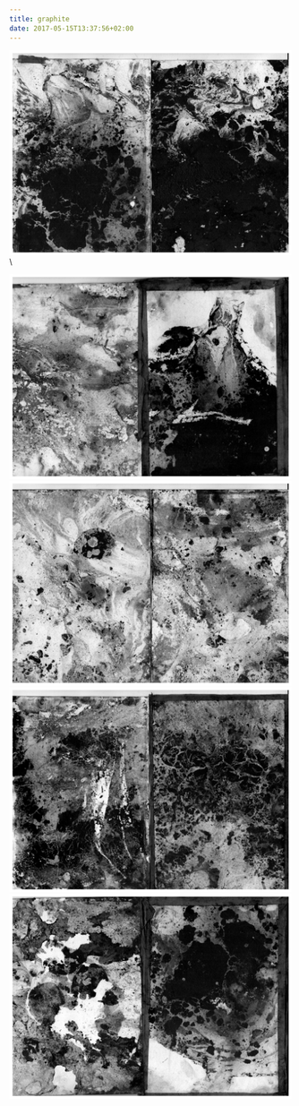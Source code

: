 ```yaml
---
title: graphite
date: 2017-05-15T13:37:56+02:00
---
```

![graphite float drawings](images/graphite3.jpg)\
<!--more-->
![graph](images/graphite1.jpg)
![graph](images/graphite0.jpg)
![graph](images/graphite2.jpg)
![graph](images/graphite4.jpg)
